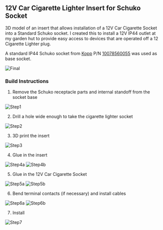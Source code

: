## 12V Car Cigarette Lighter Insert for Schuko Socket

3D model of an insert that allows installation of a 12V Car Cigarette Socket into a Standard Schuko socket.
I created this to install a 12V IP44 outlet at my garden hut to provide easy access to devices that are operated off a 12 Cigarette Lighter plug.

A standard IP44 Schuko socket from [Kopp](http://kopp.eu) P/N [10078560055](https://www.kopp.eu/produkt/schutzkontakt-steckdose-mit-klappdeckel-und-erhoehtem-beruehrungsschutz/) was used as base socket.


![Final](https://raw.githubusercontent.com/andreas-muc/12V_CigaretteLighter_Schuko_Insert/main/photos/12Socket_Finished.jpg)

### Build Instructions

1. Remove the Schuko receptacle parts and internal standoff from the socket base

![Step1](https://raw.githubusercontent.com/andreas-muc/12V_CigaretteLighter_Schuko_Insert/main/photos/Step1.jpg)

2. Drill a hole wide enough to take the cigarette lighter socket

![Step2](https://raw.githubusercontent.com/andreas-muc/12V_CigaretteLighter_Schuko_Insert/main/photos/Step2.jpg)

3. 3D print the insert

![Step3](https://raw.githubusercontent.com/andreas-muc/12V_CigaretteLighter_Schuko_Insert/main/photos/3DModel.png)

4. Glue in the insert

![Step4a](https://raw.githubusercontent.com/andreas-muc/12V_CigaretteLighter_Schuko_Insert/main/photos/Step4a.jpg)
![Step4b](https://raw.githubusercontent.com/andreas-muc/12V_CigaretteLighter_Schuko_Insert/main/photos/Step4b.jpg)

5. Glue in the 12V Car Cigarette Socket

![Step5a](https://raw.githubusercontent.com/andreas-muc/12V_CigaretteLighter_Schuko_Insert/main/photos/Step5a.jpg)
![Step5b](https://raw.githubusercontent.com/andreas-muc/12V_CigaretteLighter_Schuko_Insert/main/photos/Step5b.jpg)

6. Bend terminal contacts (if necessary) and install cables

![Step6a](https://raw.githubusercontent.com/andreas-muc/12V_CigaretteLighter_Schuko_Insert/main/photos/Step6a.jpg)
![Step6b](https://raw.githubusercontent.com/andreas-muc/12V_CigaretteLighter_Schuko_Insert/main/photos/Step6b.jpg)


7. Install

![Step7](https://raw.githubusercontent.com/andreas-muc/12V_CigaretteLighter_Schuko_Insert/main/photos/Step7.jpg)


